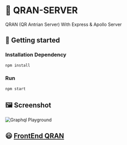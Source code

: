 # 🤖 QRAN-SERVER

QRAN (QR Antrian Server) With Express & Apollo Server

## 🚀 Getting started

### Installation Dependency

```javascript 
npm install 
```

### Run 

```javascript 
npm start 
```

## 🖼️ Screenshot
![Graphql Playground](https://imgdb.net/images/6035.png)

## 😃 [FrontEnd QRAN](https://github.com/zahidin/QRAN) 